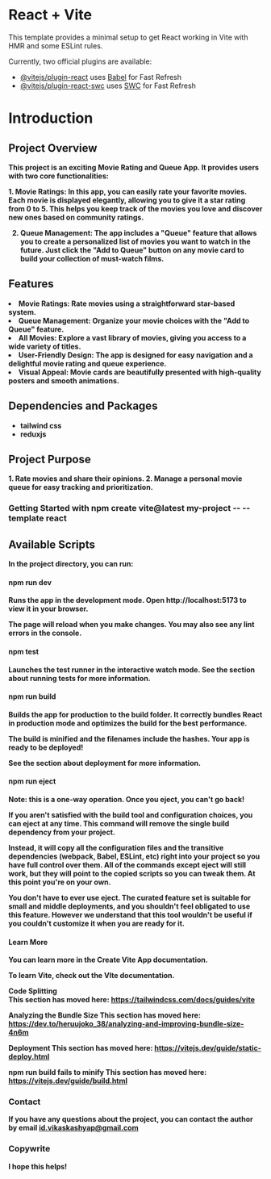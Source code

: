 # React + Vite

This template provides a minimal setup to get React working in Vite with HMR and some ESLint rules.

Currently, two official plugins are available:

- [@vitejs/plugin-react](https://github.com/vitejs/vite-plugin-react/blob/main/packages/plugin-react/README.md) uses [Babel](https://babeljs.io/) for Fast Refresh
- [@vitejs/plugin-react-swc](https://github.com/vitejs/vite-plugin-react-swc) uses [SWC](https://swc.rs/) for Fast Refresh

<link rel="stylesheet" href="https://unicons.iconscout.com/release/v4.0.8/css/line.css">

 <h1> Introduction </h1>
<h2><i class="uil uil-eye"></i> Project Overview</h2>
<b>
This project is an exciting Movie Rating and Queue App. It provides users with two core functionalities:
<b>
<p>
1. Movie Ratings: In this app, you can easily rate your favorite movies. Each movie is displayed elegantly, allowing you to give it a star rating from 0 to 5. This helps you keep track of the movies you love and discover new ones based on community ratings.

2. Queue Management: The app includes a "Queue" feature that allows you to create a personalized list of movies you want to watch in the future. Just click the "Add to Queue" button on any movie card to build your collection of must-watch films.
</p>

<h2><i class="uil uil-file-medical-alt"></i> Features </h2>
 <li> <b> Movie Ratings: </b> Rate movies using a straightforward star-based system.<br/></li>
 <li> <b> Queue Management: </b> Organize your movie choices with the "Add to Queue" feature.<br/></li>
 <li>  <b> All Movies:  </b>  Explore a vast library of movies, giving you access to a wide variety of titles.<br/></li>
 <li> <b> User-Friendly Design:  </b>  The app is designed for easy navigation and a delightful movie rating and queue experience.<br/></li>
 <li>  <b> Visual Appeal:</b> Movie cards are beautifully presented with high-quality posters and smooth animations.<br/></li>

<h2> Dependencies and Packages </h2> 
  <ul>   
    <li> tailwind css</li>
    <li> reduxjs</li>

  </ul>

 <h2> Project Purpose</h2>

 <p>
1. Rate movies and share their opinions.
2. Manage a personal movie queue for easy tracking and prioritization.

 </p>

<h3><i class="uil uil-react"></i> Getting Started with npm create vite@latest my-project -- --template react </h3>

<h2> Available Scripts </h2>
In the project directory, you can run:

<h4> npm run dev</h4>
Runs the app in the development mode.
Open http://localhost:5173 to view it in your browser.

The page will reload when you make changes.
You may also see any lint errors in the console.

<h4> npm test </h4>
Launches the test runner in the interactive watch mode.
See the section about running tests for more information.

<h4> npm run build </h4>
Builds the app for production to the build folder.
It correctly bundles React in production mode and optimizes the build for the best performance.

The build is minified and the filenames include the hashes.
Your app is ready to be deployed!

See the section about deployment for more information.

<h4> npm run eject </h4>
Note: this is a one-way operation. Once you eject, you can't go back!

If you aren't satisfied with the build tool and configuration choices, you can eject at any time. This command will remove the single build dependency from your project.

Instead, it will copy all the configuration files and the transitive dependencies (webpack, Babel, ESLint, etc) right into your project so you have full control over them. All of the commands except eject will still work, but they will point to the copied scripts so you can tweak them. At this point you're on your own.

You don't have to ever use eject. The curated feature set is suitable for small and middle deployments, and you shouldn't feel obligated to use this feature. However we understand that this tool wouldn't be useful if you couldn't customize it when you are ready for it.

<h4> Learn More </h4>
You can learn more in the Create Vite App documentation.

To learn Vite, check out the VIte documentation.

<i class="uil uil-code-branch"></i> Code Splitting <br/>
This section has moved here: https://tailwindcss.com/docs/guides/vite

Analyzing the Bundle Size
This section has moved here: https://dev.to/heruujoko_38/analyzing-and-improving-bundle-size-4n6m

Deployment
This section has moved here: https://vitejs.dev/guide/static-deploy.html

npm run build fails to minify
This section has moved here: https://vitejs.dev/guide/build.html

<h3> <i class="uil uil-phone"></i> Contact  </h3>

If you have any questions about the project, you can contact the author by email id.vikaskashyap@gmail.com

<h3><i class="uil uil-copyright"></i> Copywrite </h3>

I hope this helps!
